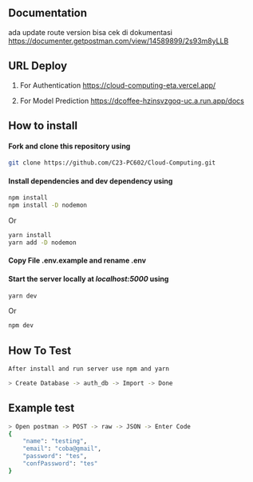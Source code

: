 ## Documentation

ada update route version bisa cek di dokumentasi
https://documenter.getpostman.com/view/14589899/2s93m8yLLB

## URL Deploy

1. For Authentication
https://cloud-computing-eta.vercel.app/

2. For Model Prediction
https://dcoffee-hzinsvzgoq-uc.a.run.app/docs

## How to install

#### Fork and clone this repository using

```bash
git clone https://github.com/C23-PC602/Cloud-Computing.git
```

#### Install dependencies and dev dependency using

```bash
npm install
npm install -D nodemon
```

Or

```bash
yarn install
yarn add -D nodemon
```

#### Copy File .env.example and rename .env

#### Start the server locally at _localhost:5000_ using

```bash
yarn dev
```

Or

```bash
npm dev
```

## How To Test

```bash
After install and run server use npm and yarn
```
```sh
> Create Database -> auth_db -> Import -> Done 
```

## Example test 
```sh
> Open postman -> POST -> raw -> JSON -> Enter Code
{
    "name": "testing",
    "email": "coba@gmail",
    "password": "tes",
    "confPassword": "tes"
}
```
